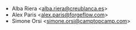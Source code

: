- Alba Riera \<alba.riera@creublanca.es\>
- Alex Paris \<alex.paris@forgeflow.com\>
- Simone Orsi \<simone.orsi@camptopcamp.com>
